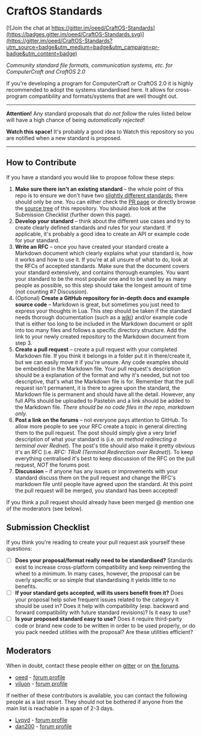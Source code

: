 # CraftOS Standards

[![Join the chat at https://gitter.im/oeed/CraftOS-Standards](https://badges.gitter.im/oeed/CraftOS-Standards.svg)](https://gitter.im/oeed/CraftOS-Standards?utm_source=badge&utm_medium=badge&utm_campaign=pr-badge&utm_content=badge)

*Community standard file formats, communication systems, etc. for ComputerCraft and CraftOS 2.0*

If you're developing a program for ComputerCraft or CraftOS 2.0 it is highly recommended to adopt the systems
standardised here. It allows for cross-program compatibility and formats/systems that are well thought out.

----

**Attention!** Any standard proposals that _do not follow_ the rules listed below will have a high chance of being
_automatically rejected_!

**Watch this space!** It's probably a good idea to Watch this repository so you are notified when a new standard is
proposed.

----

## How to Contribute

If you have a standard you would like to propose follow these steps:

1. **Make sure there isn't an existing standard** – the whole point of this repo is to ensure we don't have
   two [slightly different standards](https://xkcd.com/927/); there should only be one. You can either check
   the [PR page](https://github.com/oeed/CraftOS-Standards/pulls?q=is%3Apr) or directly browse
   the [source tree](https://github.com/oeed/CraftOS-Standards/tree/master/) of this repository. You should also look at
   the Submission Checklist (further down this page).
2. **Develop your standard** – think about the different use cases and try to create clearly defined standards and rules
   for your standard. If applicable, it's probably a good idea to create an API or example code for your standard.
3. **Write an RFC** – once you have created your standard create a Markdown document which clearly explains what your
   standard is, how it works and how to use it. If you're at all unsure of what to do, look at the RFCs of accepted
   standards. Make sure that the document covers your standard extensively, and contains thorough examples. You want
   your standard to be the most popular one and to be used by as many people as possible, so this step should take the
   longest amount of time (not counting #7 Discussion).
4. (Optional) **Create a GitHub repository for in-depth docs and example source code** – Markdown is great, but
   sometimes you just need to express your thoughts in Lua. This step should be taken if the standard needs thorough
   documentation (such as a [wiki](https://help.github.com/articles/about-github-wikis/)) and/or example code that is
   either too long to be included in the Markdown document or split into too many files and follows a specific directory
   structure. Add the link to your newly created repository to the Markdown document from step 3.
5. **Create a pull request** – create a pull request with your completed Markdown file. If you think it belongs in a
   folder put it in there/create it, but we can easily move it if you're unsure. Any code examples should be embedded in
   the Markdown file. Your pull request's description should be a explanation of the format and why it's needed, but not
   too descriptive, that's what the Markdown file is for. Remember that the pull request isn't permanent, it is there to
   agree upon the standard, the Markdown file is permanent and should have all the detail. However, any full APIs should
   be uploaded to Pastebin and a link should be added to the Markdown file. *There should be no code files in the repo,
   markdown only.*
6. **Post a link on the forums** – not everyone pays attention to GitHub. To allow more people to see your RFC create a
   topic in general directing them to the pull request. The post should simply give a very brief description of what
   your standard is (i.e. *an method redirecting a terminal over Rednet*). The post's title should also make it pretty
   obvious it's an RFC (i.e. *RFC: TRoR (Terminal Redirection over Rednet)*). To keep everything centralised it's best
   to keep discussion of the RFC on the pull request, *NOT* the forums post.
7. **Discussion** – if anyone has any issues or improvements with your standard discuss them on the pull request and
   change the RFC's markdown file until people have agreed upon the standard. At this point the pull request will be
   merged, you standard has been accepted!

If you think a pull request should already have been merged @ mention one of the moderators (see below).

## Submission Checklist

If you think you're reading to create your pull request ask yourself these questions:
- [ ] **Does your proposal/format really need to be standardised?** Standards exist to increase cross-platform
  compatibility and keep reinventing the wheel to a minimum. In many cases, however, the proposal can be overly specific
  or so simple that standardising it yields little to no benefits.
- [ ] **If your standard gets accepted, will its users benefit from it?** Does your proposal help solve frequent issues
  related to the category it should be used in? Does it help with compatibility (esp. backward and forward compatibility
  with future standard revisions)? Is it easy to use?
- [ ] **Is your proposed standard easy to use?** Does it require third-party code or brand new code to be written in
  order to be used properly, or do you pack needed utilities with the proposal? Are these utilities efficient?

## Moderators

When in doubt, contact these people either on [gitter](https://gitter.im) or
on [the forums](http://www.computercraft.info/forums2/).

- [oeed](https://github.com/oeed) - [forum profile](http://www.computercraft.info/forums2/index.php?/user/12402-oeed/)
- [viluon](https://github.com/viluon) -
  [forum profile](http://www.computercraft.info/forums2/index.php?/user/4290-viluon/)

If neither of these contributors is available, you can contact the following people as a last resort. They should not be
bothered if anyone from the main list is reachable in a span of 2-3 days.

- [Lyqyd](https://github.com/Lyqyd) - [forum profile](http://www.computercraft.info/forums2/index.php?/user/1736-lyqyd/)
- [dan200](https://github.com/dan200) -
  [forum profile](http://www.computercraft.info/forums2/index.php?/user/27-dan200/)
